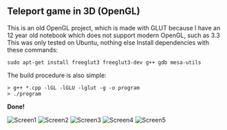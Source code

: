 ## Teleport game in 3D (OpenGL)

This is an old OpenGL project, which is made with GLUT because I have an 12 year old notebook which does not support modern OpenGL, such as 3.3
 This was only tested on Ubuntu, nothing else
 Install dependencies with these commands:
 ```
 sudo apt-get install freeglut3 freeglut3-dev g++ gdb mesa-utils

 ```
The build procedure is also simple:
```shell
> g++ *.cpp -lGL -lGLU -lglut -g -o program
> ./program
```
**Done!**

![Screen1](https://github.com/legitnick/Scene-GLUT/tree/another_b/screenshots/room1.png "Picture 1 - Room at the start")
![Screen2](https://github.com/legitnick/Scene-GLUT/tree/another_b/screenshots/room2.png "Picture 2 - Room after movement")
![Screen3](https://github.com/legitnick/Scene-GLUT/tree/another_b/screenshots "Picture 3 - Scene showed if you've won")
![Screen4](https://github.com/legitnick/Scene-GLUT/tree/another_b/screenshots "Picture 4 - Scene showed if you've lost")
![Screen5](https://github.com/legitnick/Scene-GLUT/tree/another_b/screenshots "Picture 5 - Statistics of the game printed to console and saved on the disk")
  
